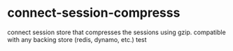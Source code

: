# connect-session-compresss
connect session store that compresses the sessions using gzip. compatible with any backing store (redis, dynamo, etc.)
test
